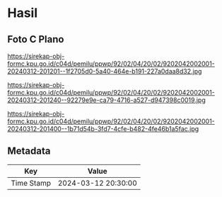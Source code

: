 # Hasil

## Foto C Plano

https://sirekap-obj-formc.kpu.go.id/c04d/pemilu/ppwp/92/02/04/20/02/9202042002001-20240312-201201--1f2705d0-5a40-464e-b191-227a0daa8d32.jpg

https://sirekap-obj-formc.kpu.go.id/c04d/pemilu/ppwp/92/02/04/20/02/9202042002001-20240312-201240--92279e9e-ca79-4716-a527-d947398c0019.jpg

https://sirekap-obj-formc.kpu.go.id/c04d/pemilu/ppwp/92/02/04/20/02/9202042002001-20240312-201400--1b71d54b-3fd7-4cfe-b482-4fe46b1a5fac.jpg


## Metadata

| Key        | Value               |
| ---------- | ------------------- |
| Time Stamp | 2024-03-12 20:30:00 |




